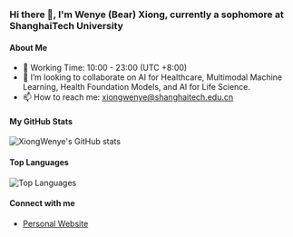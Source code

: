 ### Hi there 👋, I'm Wenye (Bear) Xiong, currently a sophomore at ShanghaiTech University

#### About Me
- 🌱 Working Time: 10:00 - 23:00 (UTC +8:00)
- 👯 I’m looking to collaborate on AI for Healthcare, Multimodal Machine Learning, Health Foundation Models, and AI for Life Science.
- 📫 How to reach me: xiongwenye@shanghaitech.edu.cn

#### My GitHub Stats
![XiongWenye's GitHub stats](https://github-readme-stats.vercel.app/api?username=XiongWenye&show_icons=true&theme=radical)

#### Top Languages
![Top Languages](https://github-readme-stats.vercel.app/api/top-langs/?username=XiongWenye&layout=compact&theme=radical)

#### Connect with me
- [Personal Website](https://xiongwenye.github.io)
